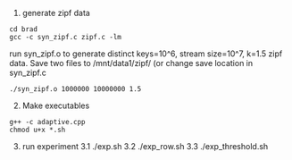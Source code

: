 
1. generate zipf data
```
cd brad
gcc -c syn_zipf.c zipf.c -lm
```
run syn_zipf.o to generate distinct keys=10^6, stream size=10^7, k=1.5 zipf data. Save two files to /mnt/data1/zipf/ (or change save location in syn_zipf.c
```
./syn_zipf.o 1000000 10000000 1.5
```

2. Make executables
```
g++ -c adaptive.cpp
chmod u+x *.sh
```

3. run experiment 
3.1 ./exp.sh
3.2 ./exp_row.sh
3.3 ./exp_threshold.sh
